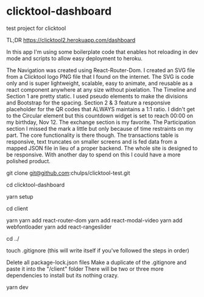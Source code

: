 # clicktool-dashboard
test project for clicktool

TL;DR
https://clicktool2.herokuapp.com/dashboard


<!-- About this app -->

In this app I'm using some boilerplate code that enables hot reloading in dev mode and scripts to allow easy deployment to heroku. 

The Navigation was created using React-Router-Dom. I created an SVG file from a Clicktool logo PNG file that I found on the internet. The SVG is code only and is super lightweight, scalable, easy to animate, and reusable as a react component anywhere at any size without pixelation. The Timeline and Section 1 are pretty static. I used pseudo elements to make the divisions and Bootstrap for the spacing. Section 2 & 3 feature a responsive placeholder for the QR codes that ALWAYS maintains a 1:1 ratio. I didn't get to the Circular element but this countdown widget is set to reach 00:00 on my birthday, Nov 12. The exchange section is my favorite. The Participation section I missed the mark a little but only because of time restraints on my part. The core functionality is there though. The transactions table is responsive, text truncates on smaller screens and is fed data from a mapped JSON file in lieu of a proper backend. The whole site is designed to be responsive. With another day to spend on this I could have a more polished product.



<!-- To run this app locally enter these commands into your terminal  -->

<!-- 1 Clone the repository -->
git clone git@github.com:chulps/clicktool-test.git

<!-- 2 Navigate to the root directory of this app -->
cd clicktool-dashboard

<!-- 3 Install server dependencies -->
yarn setup

<!-- 4 Navigate into client folder -->
cd client

<!-- 5 Install client dependencies -->
yarn
yarn add react-router-dom
yarn add react-modal-video
yarn add webfontloader
yarn add react-rangeslider

<!-- 6 Navigate back to root folder -->
cd ../

<!-- 7 Create .gitignore file -->
touch .gitignore 
(this will write itself if you've followed the steps in order)

<!-- 8 delete and ignore some stuff -->
Delete all package-lock.json files
Make a duplicate of the .gitignore and paste it into the "/client" folder
There will be two or three more dependencies to install but its nothing crazy.


<!-- 10 Start the app!!! -->
yarn dev



